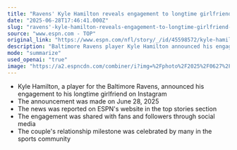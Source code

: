```yaml
---
title: "Ravens' Kyle Hamilton reveals engagement to longtime girlfriend on Instagram"
date: "2025-06-28T17:46:41.000Z"
slug: "ravens'-kyle-hamilton-reveals-engagement-to-longtime-girlfriend-on-instagram"
source: "www.espn.com - TOP"
original_link: "https://www.espn.com/nfl/story/_/id/45598572/kyle-hamilton-baltimore-ravens-announces-engagement"
description: "Baltimore Ravens player Kyle Hamilton announced his engagement to his longtime girlfriend on Instagram, with the news reported on ESPN's website and celebrated by the sports community."
mode: "summarize"
used_openai: "true"
image: "https://a2.espncdn.com/combiner/i?img=%2Fphoto%2F2025%2F0627%2Fr1512083_410x410_1%2D1.png"
---
```


- Kyle Hamilton, a player for the Baltimore Ravens, announced his engagement to his longtime girlfriend on Instagram
- The announcement was made on June 28, 2025
- The news was reported on ESPN's website in the top stories section
- The engagement was shared with fans and followers through social media
- The couple's relationship milestone was celebrated by many in the sports community